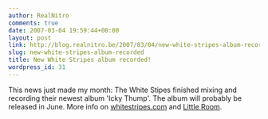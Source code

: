 ```yaml
---
author: RealNitro
comments: true
date: 2007-03-04 19:59:44+00:00
layout: post
link: http://blog.realnitro.be/2007/03/04/new-white-stripes-album-recorded/
slug: new-white-stripes-album-recorded
title: New White Stripes album recorded!
wordpress_id: 31
---
```


This news just made my month: The White Stipes finished mixing and recording their newest album 'Icky Thump'. The album will probably be released in June. More info on [whitestripes.com](http://www.whitestripes.com/lo-fi/news.html) and [Little Room](http://littleroom.whitestripes.net/index.php?showtopic=51306&st=140).